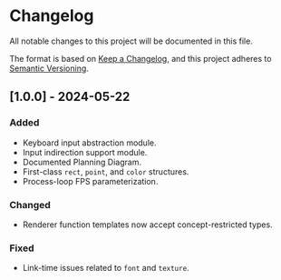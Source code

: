 # Changelog

All notable changes to this project will be documented in this file.

The format is based on [Keep a Changelog](https://keepachangelog.com/en/1.1.0/),
and this project adheres to [Semantic Versioning](https://semver.org/spec/v2.0.0.html).

## [1.0.0] - 2024-05-22

### Added

- Keyboard input abstraction module.
- Input indirection support module.
- Documented Planning Diagram.
- First-class `rect`, `point`, and `color` structures.
- Process-loop FPS parameterization.

### Changed

- Renderer function templates now accept concept-restricted types.

### Fixed

- Link-time issues related to `font` and `texture`.
